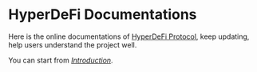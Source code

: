 # HyperDeFi Documentations

Here is the online documentations of [HyperDeFi Protocol](https://hyperdefi.org/), keep updating, help users understand the project well.

You can start from [*Introduction*](./main).

<!--- [*The Origin*](./main/origin) or  --->
